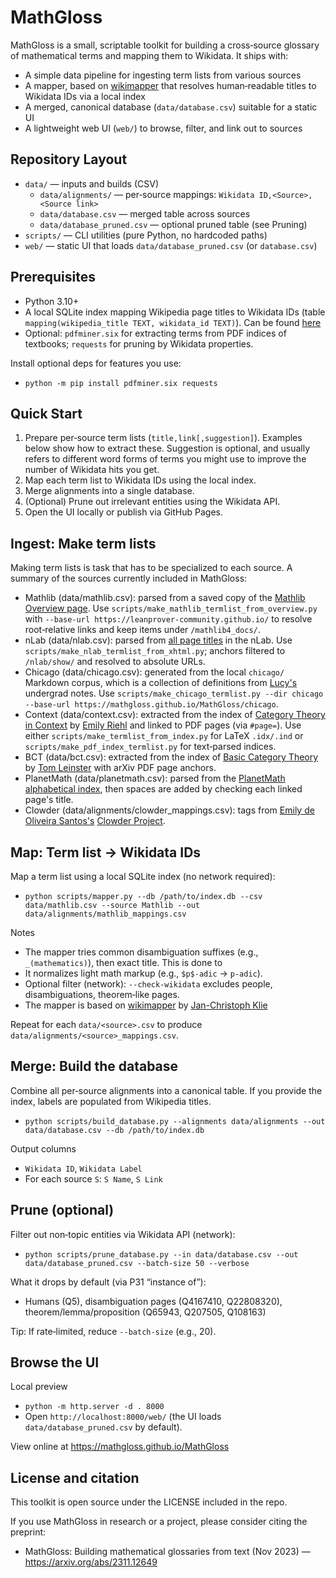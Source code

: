 # MathGloss

MathGloss is a small, scriptable toolkit for building a cross‑source glossary of mathematical terms and mapping them to Wikidata. It ships with:

- A simple data pipeline for ingesting term lists from various sources
- A mapper, based on [wikimapper](https://github.com/jcklie/wikimapper) that resolves human‑readable titles to Wikidata IDs via a local index
- A merged, canonical database (`data/database.csv`) suitable for a static UI
- A lightweight web UI (`web/`) to browse, filter, and link out to sources

## Repository Layout
- `data/` — inputs and builds (CSV)
  - `data/alignments/` — per‑source mappings: `Wikidata ID,<Source>,<Source link>`
  - `data/database.csv` — merged table across sources
  - `data/database_pruned.csv` — optional pruned table (see Pruning)
- `scripts/` — CLI utilities (pure Python, no hardcoded paths)
- `web/` — static UI that loads `data/database_pruned.csv` (or `database.csv`)

## Prerequisites
- Python 3.10+
- A local SQLite index mapping Wikipedia page titles to Wikidata IDs (table `mapping(wikipedia_title TEXT, wikidata_id TEXT)`). Can be found [here](https://dumps.wikimedia.org/wikidatawiki/entities/)
- Optional: `pdfminer.six` for extracting terms from PDF indices of textbooks; `requests` for pruning by Wikidata properties.

Install optional deps for features you use:
- `python -m pip install pdfminer.six requests`

## Quick Start
1) Prepare per‑source term lists (`title,link[,suggestion]`). Examples below show how to extract these. Suggestion is optional, and usually refers to different word forms of terms you might use to improve the number of Wikidata hits you get.
2) Map each term list to Wikidata IDs using the local index.
3) Merge alignments into a single database.
4) (Optional) Prune out irrelevant entities using the Wikidata API.
5) Open the UI locally or publish via GitHub Pages.

## Ingest: Make term lists

Making term lists is task that has to be specialized to each source. A summary of the sources currently included in MathGloss:

- Mathlib (data/mathlib.csv): parsed from a saved copy of the [Mathlib Overview page](https://leanprover-community.github.io/mathlib-overview.html). Use `scripts/make_mathlib_termlist_from_overview.py` with `--base-url https://leanprover-community.github.io/` to resolve root‑relative links and keep items under `/mathlib4_docs/`.
- nLab (data/nlab.csv): parsed from [all page titles](https://ncatlab.org/nlab/all_pages) in the nLab. Use `scripts/make_nlab_termlist_from_xhtml.py`; anchors filtered to `/nlab/show/` and resolved to absolute URLs.
- Chicago (data/chicago.csv): generated from the local `chicago/` Markdown corpus, which is a collection of definitions from [Lucy's](https://math.berkeley.edu/~lucy/forest/index/index.xml) undergrad notes. Use `scripts/make_chicago_termlist.py --dir chicago --base-url https://mathgloss.github.io/MathGloss/chicago`.
- Context (data/context.csv): extracted from the index of [Category Theory in Context](https://emilyriehl.github.io/files/context.pdf) by [Emily Riehl](https://emilyriehl.github.io) and linked to PDF pages (via `#page=`). Use either `scripts/make_termlist_from_index.py` for LaTeX `.idx/.ind` or `scripts/make_pdf_index_termlist.py` for text‑parsed indices.
- BCT (data/bct.csv): extracted from the index of [Basic Category Theory](https://arxiv.org/abs/1612.09375) by [Tom Leinster](https://webhomes.maths.ed.ac.uk/~tl/) with arXiv PDF page anchors.
- PlanetMath (data/planetmath.csv): parsed from the [PlanetMath alphabetical index](https://planetmath.org/alphabetical.html), then spaces are added by checking each linked page's title.
- Clowder (data/alignments/clowder_mappings.csv): tags from [Emily de Oliveira Santos's](https://topological-modular-forms.github.io) [Clowder Project](https://www.clowderproject.com).

## Map: Term list → Wikidata IDs

Map a term list using a local SQLite index (no network required):
- `python scripts/mapper.py --db /path/to/index.db --csv data/mathlib.csv --source Mathlib --out data/alignments/mathlib_mappings.csv`

Notes
- The mapper tries common disambiguation suffixes (e.g., `_(mathematics)`), then exact title. This is done to 
- It normalizes light math markup (e.g., `$p$-adic` → `p-adic`).
- Optional filter (network): `--check-wikidata` excludes people, disambiguations, theorem‑like pages.
- The mapper is based on [wikimapper](https://github.com/jcklie/wikimapper) by [Jan-Christoph Klie](https://mrklie.com)

Repeat for each `data/<source>.csv` to produce `data/alignments/<source>_mappings.csv`.

## Merge: Build the database

Combine all per‑source alignments into a canonical table. If you provide the index, labels are populated from Wikipedia titles.

- `python scripts/build_database.py --alignments data/alignments --out data/database.csv --db /path/to/index.db`

Output columns
- `Wikidata ID`, `Wikidata Label`
- For each source `S`: `S Name`, `S Link`

## Prune (optional)

Filter out non‑topic entities via Wikidata API (network):

- `python scripts/prune_database.py --in data/database.csv --out data/database_pruned.csv --batch-size 50 --verbose`

What it drops by default (via P31 “instance of”):
- Humans (Q5), disambiguation pages (Q4167410, Q22808320), theorem/lemma/proposition (Q65943, Q207505, Q108163)

Tip: If rate‑limited, reduce `--batch-size` (e.g., 20).

## Browse the UI

Local preview
- `python -m http.server -d . 8000`
- Open `http://localhost:8000/web/` (the UI loads `data/database_pruned.csv` by default).

View online at https://mathgloss.github.io/MathGloss

## License and citation

This toolkit is open source under the LICENSE included in the repo.

If you use MathGloss in research or a project, please consider citing the preprint:

- MathGloss: Building mathematical glossaries from text (Nov 2023) — https://arxiv.org/abs/2311.12649
